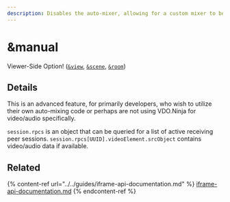```yaml
---
description: Disables the auto-mixer, allowing for a custom mixer to be used
---
```


# \&manual

Viewer-Side Option! ([`&view`](view.md), [`&scene`](scene.md), [`&room`](../../general-settings/room.md))

## Details

This is an advanced feature, for primarily developers, who wish to utilize their own auto-mixing code or perhaps are not using VDO.Ninja for video/audio specifically.&#x20;

`session.rpcs` is an object that can be queried for a list of active receiving peer sessions. `session.rpcs[UUID].videoElement.srcObject` contains video/audio data if available.

## Related

{% content-ref url="../../guides/iframe-api-documentation.md" %}
[iframe-api-documentation.md](../../guides/iframe-api-documentation.md)
{% endcontent-ref %}
